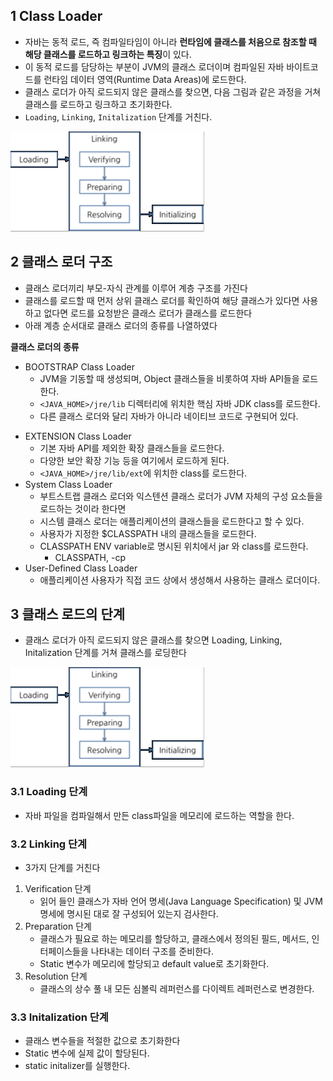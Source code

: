 ## 1 Class Loader

* 자바는 동적 로드, 즉 컴파일타임이 아니라 **런타임에 클래스를 처음으로 참조할 때 해당 클래스를 로드하고 링크하는 특징**이 있다. 
* 이 동적 로드를 담당하는 부분이 JVM의 클래스 로더이며 컴파일된 자바 바이트코드를 런타임 데이터 영역(Runtime Data Areas)에 로드한다.
* 클래스 로더가 아직 로드되지 않은 클래스를 찾으면, 다음 그림과 같은 과정을 거쳐 클래스를 로드하고 링크하고 초기화한다.
* `Loading`, `Linking`, `Initalization` 단계를 거친다.

![classloder](images/classloder.png)



## 2 클래스 로더 구조

* 클래스 로더끼리 부모-자식 관계를 이루어 계층 구조를 가진다
* 클래스를 로드할 때 먼저 상위 클래스 로더를 확인하여 해당 클래스가 있다면 사용하고 없다면 로드를 요청받은 클래스 로더가 클래스를 로드한다
* 아래 계층 순서대로 클래스 로더의 종류를 나열하였다


**클래스 로더의 종류**

- BOOTSTRAP Class Loader
	* JVM을 기동할 때 생성되며, Object 클래스들을 비롯하여 자바 API들을 로드한다.
	* `<JAVA_HOME>/jre/lib` 디렉터리에 위치한 핵심 자바 JDK class를 로드한다.
	* 다른 클래스 로더와 달리 자바가 아니라 네이티브 코드로 구현되어 있다.
* EXTENSION Class Loader
	* 기본 자바 API를 제외한 확장 클래스들을 로드한다. 
	* 다양한 보안 확장 기능 등을 여기에서 로드하게 된다.
	* `<JAVA_HOME>/jre/lib/ext`에 위치한 class를 로드한다.
* System Class Loader
	* 부트스트랩 클래스 로더와 익스텐션 클래스 로더가 JVM 자체의 구성 요소들을 로드하는 것이라 한다면
	* 시스템 클래스 로더는 애플리케이션의 클래스들을 로드한다고 할 수 있다. 
	* 사용자가 지정한 $CLASSPATH 내의 클래스들을 로드한다.
	* CLASSPATH ENV variable로 명시된 위치에서 jar 와 class를 로드한다. 
		* CLASSPATH, -cp
* User-Defined Class Loader
	* 애플리케이션 사용자가 직접 코드 상에서 생성해서 사용하는 클래스 로더이다.



## 3 클래스 로드의 단계

* 클래스 로더가 아직 로드되지 않은 클래스를 찾으면 Loading, Linking, Initalization 단계를 거쳐 클래스를 로딩한다

![JVMinternal3](images/helloworld-1230-3.png)



### 3.1 Loading 단계

* 자바 파일을 컴파일해서 만든 class파일을 메모리에 로드하는 역할을 한다.



### 3.2 Linking 단계

* 3가지 단계를 거친다

1. Verification 단계
	* 읽어 들인 클래스가 자바 언어 명세(Java Language Specification) 및 JVM 명세에 명시된 대로 잘 구성되어 있는지 검사한다. 
2. Preparation 단계
	* 클래스가 필요로 하는 메모리를 할당하고, 클래스에서 정의된 필드, 메서드, 인터페이스들을 나타내는 데이터 구조를 준비한다.
	* Static 변수가 메모리에 할당되고 default value로 초기화한다.
3. Resolution 단계
	- 클래스의 상수 풀 내 모든 심볼릭 레퍼런스를 다이렉트 레퍼런스로 변경한다.



### 3.3 Initalization 단계

* 클래스 변수들을 적절한 값으로 초기화한다
* Static 변수에 실제 값이 할당된다.
* static initalizer를 실행한다.

